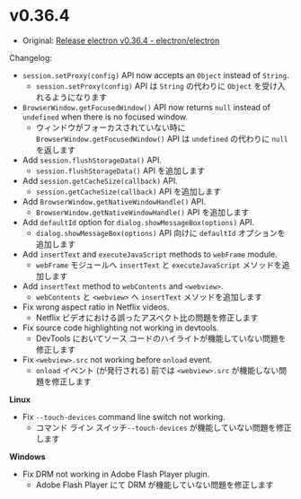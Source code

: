 # v0.36.4

- Original: [Release electron v0.36.4 - electron/electron](https://github.com/electron/electron/releases/tag/v0.36.4)

Changelog:

- `session.setProxy(config)` API now accepts an `Object` instead of `String`.
  - `session.setProxy(config)` API は `String` の代わりに `Object` を受け入れるようになります
- `BrowserWindow.getFocusedWindow()` API now returns `null` instead of `undefined` when there is no focused window.
  - ウィンドウがフォーカスされていない時に `BrowserWindow.getFocusedWindow()` API は `undefined` の代わりに `null` を返します
- Add `session.flushStorageData()` API.
  - `session.flushStorageData()` API を追加します
- Add `session.getCacheSize(callback)` API.
  - `session.getCacheSize(callback)` API を追加します
- Add `BrowserWindow.getNativeWindowHandle()` API.
  - `BrowserWindow.getNativeWindowHandle()` API を追加します
- Add `defaultId` option for `dialog.showMessageBox(options)` API.
  - `dialog.showMessageBox(options)` API 向けに `defaultId` オプションを追加します
- Add `insertText` and `executeJavaScript` methods to `webFrame` module.
  - `webFrame` モジュールへ `insertText` と `executeJavaScript` メソッドを追加します
- Add `insertText` method to `webContents` and `<webview>`.
  - `webContents` と `<webview>` へ `insertText` メソッドを追加します
- Fix wrong aspect ratio in Netflix videos.
  - Netflix ビデオにおける誤ったアスペクト比の問題を修正します
- Fix source code highlighting not working in devtools.
  - DevTools においてソース コードのハイライトが機能していない問題を修正します
- Fix `<webview>.src` not working before `onload` event.
  - `onload` イベント (が発行される) 前では `<webview>.src` が機能しない問題を修正します

**Linux**

- Fix `--touch-devices` command line switch not working.
  - コマンド ライン スイッチ`--touch-devices` が機能していない問題を修正します

**Windows**

- Fix DRM not working in Adobe Flash Player plugin.
  - Adobe Flash Player にて DRM が機能していない問題を修正します
